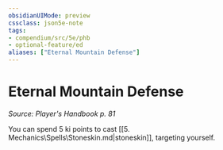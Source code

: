 ```yaml
---
obsidianUIMode: preview
cssclass: json5e-note
tags:
- compendium/src/5e/phb
- optional-feature/ed
aliases: ["Eternal Mountain Defense"]
---
```

# Eternal Mountain Defense
*Source: Player's Handbook p. 81* 

You can spend 5 ki points to cast [[5. Mechanics\Spells\Stoneskin.md|stoneskin]], targeting yourself.
